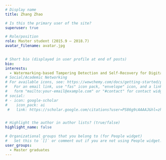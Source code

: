 ```yaml
---
# Display name
title: Zhang Zhao

# Is this the primary user of the site?
superuser: true

# Role/position
role: Master student (2015.9 – 2018.7)
avatar_filename: avatar.jpg
  

# Short bio (displayed in user profile at end of posts)
bio:
interests:
  - Watermarking-based Tampering Detection and Self-Recovery for Digital Images
# Social/Academic Networking
# For available icons, see: https://wowchemy.com/docs/getting-started/page-builder/#icons
#   For an email link, use "fas" icon pack, "envelope" icon, and a link in the
#   form "mailto:your-email@example.com" or "#contact" for contact widget.
# social:
# - icon: google-scholar
#    icon_pack: ai
 #   link: https://scholar.google.com/citations?user=PS86g9cAAAAJ&hl=zh-CN


# Highlight the author in author lists? (true/false)
highlight_name: false

# Organizational groups that you belong to (for People widget)
#   Set this to `[]` or comment out if you are not using People widget.
user_groups:
  - Master graduates
---
```


